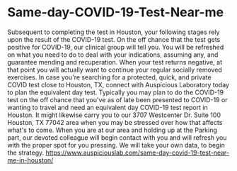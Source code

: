 # Same-day-COVID-19-Test-Near-me
Subsequent to completing the test in Houston, your following stages rely upon the result of the COVID-19 test. On the off chance that the test gets positive for COVID-19, our clinical group will tell you. You will be refreshed on what you need to do to deal with your indications, assuming any, and guarantee mending and recuperation. When your test returns negative, at that point you will actually want to continue your regular socially removed exercises. In case you're searching for a protected, quick, and private COVID test close to Houston, TX, connect with Auspicious Laboratory today to plan the equivalent day test. Typically you may plan to do the COVID-19 test on the off chance that you've as of late been presented to COVID-19 or wanting to travel and need an equivalent day COVID-19 test report in Houston. It might likewise carry you to our 3707 Westcenter Dr. Suite 100 Houston, TX 77042 area when you may be stressed over how that affects what's to come. When you are at our area and holding up at the Parking part, our devoted colleague will begin contact with you and will refresh you with the proper spot for you pressing. We will take your own data, to begin the strategy. https://www.auspiciouslab.com/same-day-covid-19-test-near-me-in-houston/
